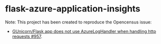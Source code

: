 # flask-azure-application-insights

Note: This project has been created to reproduce the Opencensus issue:

- [GUnicorn/Flask app does not use AzureLogHandler when handling http requests #957](https://github.com/census-instrumentation/opencensus-python/issues/957).
